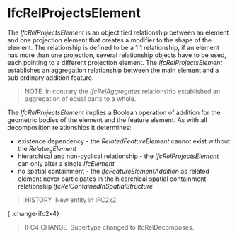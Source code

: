 IfcRelProjectsElement
=====================

The _IfcRelProjectsElement_ is an objectified relationship between an element and one projection element that creates a modifier to the shape of the element. The relationship is defined to be a 1:1 relationship, if an element has more than one projection, several relationship objects have to be used, each pointing to a different projection element. The _IfcRelProjectsElement_ establishes an aggregation relationship between the main element and a sub ordinary addition feature.

> NOTE&nbsp; In contrary the _IfcRelAggregates_ relationship established an aggregation of equal parts to a whole.

The _IfcRelProjectsElement_ implies a Boolean operation of addition for the geometric bodies of the element and the feature element. As with all decomposition relationships it determines:

* existence dependency - the _RelatedFeatureElement_ cannot exist without the _RelatingElement_
* hierarchical and non-cyclical relationship - the _IfcRelProjectsElement_ can only alter a single _IfcElement_
* no spatial containment - the _IfcFeatureElementAddition_ as related element never participates in the hiearchical spatial containment relationship _IfcRelContainedInSpatialStructure_

> HISTORY&nbsp; New entity in IFC2x2.

{ .change-ifc2x4}
> IFC4 CHANGE&nbsp; Supertype changed to IfcRelDecomposes.
